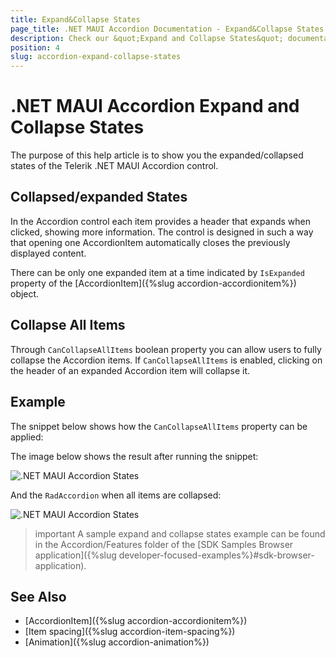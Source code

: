 ```yaml
---
title: Expand&Collapse States
page_title: .NET MAUI Accordion Documentation - Expand&Collapse States
description: Check our &quot;Expand and Collapse States&quot; documentation article for Telerik .NET MAUI Accordion control.
position: 4
slug: accordion-expand-collapse-states
---
```


# .NET MAUI Accordion Expand and Collapse States

The purpose of this help article is to show you the expanded/collapsed states of the Telerik .NET MAUI Accordion control. 

## Collapsed/expanded States

In the Accordion control each item provides a header that expands when clicked, showing more information. The control is designed in such a way that opening one AccordionItem automatically closes the previously displayed content. 

There can be only one expanded item at a time indicated by `IsExpanded` property of the [AccordionItem]({%slug accordion-accordionitem%}) object.

## Collapse All Items

Through `CanCollapseAllItems` boolean property you can allow users to fully collapse the Accordion items. If `CanCollapseAllItems` is enabled, clicking on the header of an expanded Accordion item will collapse it.

## Example

The snippet below shows how the `CanCollapseAllItems` property can be applied:

<snippet id='accordion-key-features-xaml'/>

The image below shows the result after running the snippet:

![.NET MAUI Accordion States](images/accordion_keyfeatures_1.png)

And the `RadAccordion` when all items are collapsed:

![.NET MAUI Accordion States](images/accordion_keyfeatures_2.png)

>important A sample expand and collapse states example can be found in the Accordion/Features folder of the [SDK Samples Browser application]({%slug developer-focused-examples%}#sdk-browser-application).

## See Also

- [AccordionItem]({%slug accordion-accordionitem%})
- [Item spacing]({%slug accordion-item-spacing%})
- [Animation]({%slug accordion-animation%})